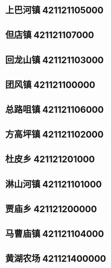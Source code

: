 # 上巴河镇 421121105000
# 但店镇 421121107000
# 回龙山镇 421121103000
# 团风镇 421121100000
# 总路咀镇 421121106000
# 方高坪镇 421121102000
# 杜皮乡 421121201000
# 淋山河镇 421121101000
# 贾庙乡 421121200000
# 马曹庙镇 421121104000
# 黄湖农场 421121400000
